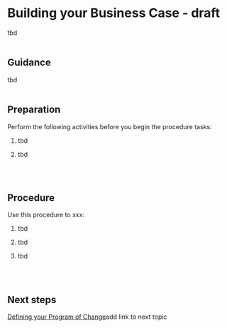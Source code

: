 # Building your Business Case - draft

tbd
<br />
<br />

## Guidance

tbd
<br />
<br />
## Preparation

Perform the following activities before you begin the procedure tasks: 

  1. tbd
	
  2. tbd
<br />
<br />

## Procedure

Use this procedure to xxx:

   1. tbd
   
   2. tbd
   
   3. tbd
<br />
<br />

## Next steps

[Defining your Program of Change](https://github.com/alvarovitta/Planning-Workload-Migration/blob/master/4.0-Defining-your-Program-of-Change.md)add link to next topic
